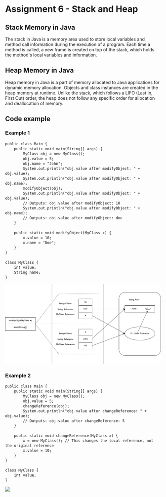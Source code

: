 # Assignment 6 - Stack and Heap

## Stack Memory in Java
The stack in Java is a memory area used to store local variables and method call information during the execution of a program. Each time a method is called, a new frame is created on top of the stack, which holds the method's local variables and information.

## Heap Memory in Java 
Heap memory in Java is a part of memory allocated to Java applications for dynamic memory allocation. Objects and class instances are created in the heap memory at runtime. Unlike the stack, which follows a LIFO (Last In, First Out) order, the heap does not follow any specific order for allocation and deallocation of memory.  

## Code example

### Example 1
```
public class Main {
    public static void main(String[] args) {
        MyClass obj = new MyClass();
        obj.value = 5;
        obj.name = "John";
        System.out.println("obj.value after modifyObject: " + obj.value);
        System.out.println("obj.value after modifyObject: " + obj.name);
        modifyObject(obj);
        System.out.println("obj.value after modifyObject: " + obj.value);
        // Outputs: obj.value after modifyObject: 10
        System.out.println("obj.value after modifyObject: " + obj.name);
        // Outputs: obj.value after modifyObject: doe
    }

    public static void modifyObject(MyClass x) {
        x.value = 10;
        x.name = "Doe";
    }
}

class MyClass {
    int value;
    String name;
}
```
<img src="https://github.com/affandyfandy/java-hamdan/blob/main/secondLecture/Assignment6/images/fpt61.png" width="1000">


### Example 2

```
public class Main {
    public static void main(String[] args) {
        MyClass obj = new MyClass();
        obj.value = 5;
        changeReference(obj);
        System.out.println("obj.value after changeReference: " + obj.value);
        // Outputs: obj.value after changeReference: 5
    }

    public static void changeReference(MyClass x) {
        x = new MyClass(); // This changes the local reference, not the original reference
        x.value = 10;
    }
}

class MyClass {
    int value;
}
```

<img src="Assignment5\images\singleton.png" width="1000">
